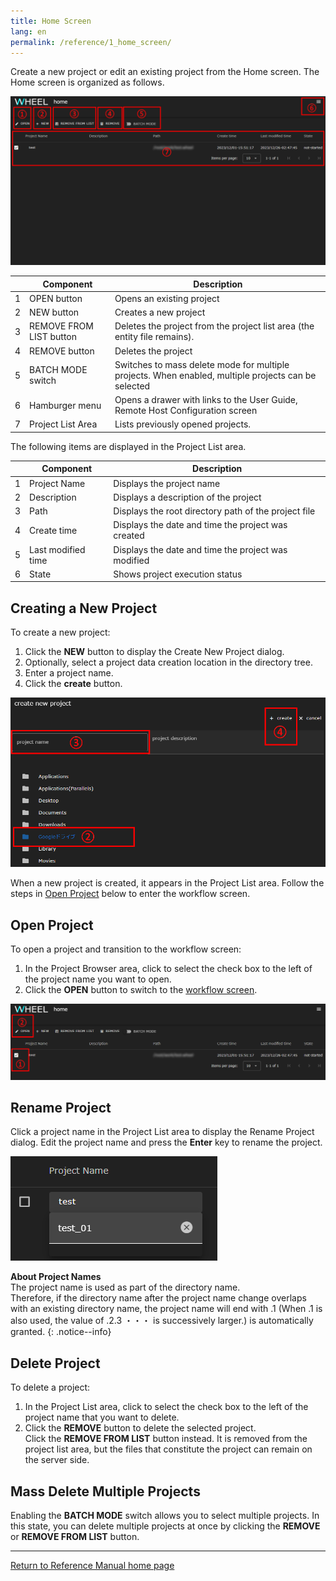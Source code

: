 ```yaml
---
title: Home Screen
lang: en
permalink: /reference/1_home_screen/
---
```

Create a new project or edit an existing project from the Home screen.
The Home screen is organized as follows.

![img](./img/home.png "home")

|| Component | Description |
|----------|----------|---------------------------------|
|1| OPEN button                | Opens an existing project                                                                           |
|2| NEW button                 | Creates a new project                                                                         |
|3| REMOVE FROM LIST button    | Deletes the project from the project list area (the entity file remains).                       |
|4| REMOVE button              | Deletes the project                                                                             |
|5| BATCH MODE switch        | Switches to mass delete mode for multiple projects. When enabled, multiple projects can be selected |
|6| Hamburger menu    | Opens a drawer with links to the User Guide, Remote Host Configuration screen                               |
|7| Project List Area | Lists previously opened projects.                                                         |


The following items are displayed in the Project List area.

|| Component | Description |
|----------|----------|---------------------------------|
|1| Project Name | Displays the project name |
|2| Description | Displays a description of the project |
|3| Path | Displays the root directory path of the project file |
|4| Create time | Displays the date and time the project was created |
|5| Last modified time | Displays the date and time the project was modified |
|6| State | Shows project execution status |


## Creating a New Project
To create a new project:

1. Click the __NEW__ button to display the Create New Project dialog.
1. Optionally, select a project data creation location in the directory tree.
1. Enter a project name.
1. Click the __create__ button.

![img](./img/new.png "new")

When a new project is created, it appears in the Project List area.
Follow the steps in [Open Project](#open-project) below to enter the workflow screen.

## Open Project
To open a project and transition to the workflow screen:

1. In the Project Browser area, click to select the check box to the left of the project name you want to open.
1. Click the __OPEN__ button to switch to the [workflow screen]({{site.baseurl}}/reference/3_workflow_screen/1_graphview.html).

![img](./img/open.png "open")

## Rename Project
Click a project name in the Project List area to display the Rename Project dialog.
Edit the project name and press the __Enter__ key to rename the project.

![img](./img/changeName.png "changeName")

__About Project Names__  
The project name is used as part of the directory name.  
Therefore, if the directory name after the project name change overlaps with an existing directory name, the project name will end with .1
(When .1 is also used, the value of .2.3 ・・・ is successively larger.) is automatically granted.
{: .notice--info}

## Delete Project
To delete a project:
1. In the Project List area, click to select the check box to the left of the project name that you want to delete.
1. Click the __REMOVE__ button to delete the selected project.  
   Click the __REMOVE FROM LIST__ button instead.
   It is removed from the project list area, but the files that constitute the project can remain on the server side.

## Mass Delete Multiple Projects
Enabling the __BATCH MODE__ switch allows you to select multiple projects.
In this state, you can delete multiple projects at once by clicking the __REMOVE__ or __REMOVE FROM LIST__ button.

--------
[Return to Reference Manual home page]({{site.baseurl}}/reference/)
